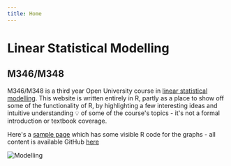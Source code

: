 ```yaml
---
title: Home
---
```


# Linear Statistical Modelling

## M346/M348 

M346/M348 is a third year Open University course in [linear statistical modelling](https://www.openuniversity.edu/courses/modules/m346).  This website is written entirely in R, partly as a place to show off some of the functionality of R, by highlighting a few interesting ideas and intuitive understanding 💡 of some of the course's topics - it's not a formal introduction or textbook coverage.

Here's a [sample page](https://lm.deeprich.net/note/common-null-distributions/) which has some visible R code for the graphs - all content is available GitHub [here](https://github.com/deeprich/linearmodels) 

![Modelling](/img/statart.png)
